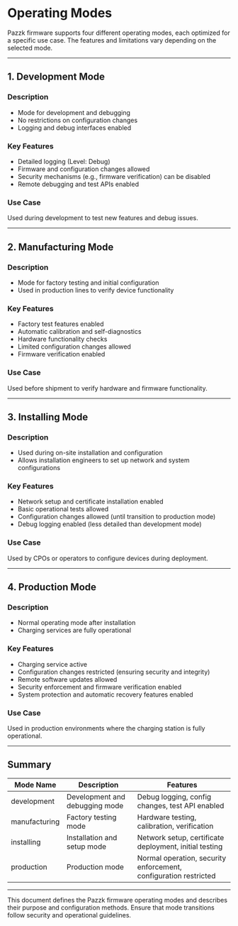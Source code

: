 # Operating Modes

Pazzk firmware supports four different operating modes, each optimized for a specific use case. The features and limitations vary depending on the selected mode.

---

## 1. Development Mode
### Description
- Mode for development and debugging
- No restrictions on configuration changes
- Logging and debug interfaces enabled

### Key Features
- Detailed logging (Level: Debug)
- Firmware and configuration changes allowed
- Security mechanisms (e.g., firmware verification) can be disabled
- Remote debugging and test APIs enabled

### Use Case
Used during development to test new features and debug issues.

---

## 2. Manufacturing Mode
### Description
- Mode for factory testing and initial configuration
- Used in production lines to verify device functionality

### Key Features
- Factory test features enabled
- Automatic calibration and self-diagnostics
- Hardware functionality checks
- Limited configuration changes allowed
- Firmware verification enabled

### Use Case
Used before shipment to verify hardware and firmware functionality.

---

## 3. Installing Mode
### Description
- Used during on-site installation and configuration
- Allows installation engineers to set up network and system configurations

### Key Features
- Network setup and certificate installation enabled
- Basic operational tests allowed
- Configuration changes allowed (until transition to production mode)
- Debug logging enabled (less detailed than development mode)

### Use Case
Used by CPOs or operators to configure devices during deployment.

---

## 4. Production Mode
### Description
- Normal operating mode after installation
- Charging services are fully operational

### Key Features
- Charging service active
- Configuration changes restricted (ensuring security and integrity)
- Remote software updates allowed
- Security enforcement and firmware verification enabled
- System protection and automatic recovery features enabled

### Use Case
Used in production environments where the charging station is fully operational.

---

## Summary
| Mode Name | Description | Features |
|-----------|-------------|-----------|
| development | Development and debugging mode | Debug logging, config changes, test API enabled |
| manufacturing | Factory testing mode | Hardware testing, calibration, verification |
| installing | Installation and setup mode | Network setup, certificate deployment, initial testing |
| production | Production mode | Normal operation, security enforcement, configuration restricted |

---

This document defines the Pazzk firmware operating modes and describes their purpose and configuration methods. Ensure that mode transitions follow security and operational guidelines.
